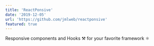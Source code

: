 ```yaml
---
title: 'ReactPonsive'
date: '2019-12-05'
url: 'https://github.com/jmlweb/reactponsive'
featured: true
---
```


Responsive components and Hooks ⚒ for your favorite framework ⚛️
